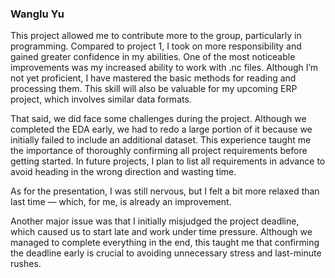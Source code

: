 ### Wanglu Yu
This project allowed me to contribute more to the group, particularly in programming. Compared to project 1, I took on more responsibility and gained greater confidence in my abilities. One of the most noticeable improvements was my increased ability to work with .nc files. Although I’m not yet proficient, I have mastered the basic methods for reading and processing them. This skill will also be valuable for my upcoming ERP project, which involves similar data formats.

That said, we did face some challenges during the project. Although we completed the EDA early, we had to redo a large portion of it because we initially failed to include an additional dataset. This experience taught me the importance of thoroughly confirming all project requirements before getting started. In future projects, I plan to list all requirements in advance to avoid heading in the wrong direction and wasting time.

As for the presentation, I was still nervous, but I felt a bit more relaxed than last time — which, for me, is already an improvement.

Another major issue was that I initially misjudged the project deadline, which caused us to start late and work under time pressure. Although we managed to complete everything in the end, this taught me that confirming the deadline early is crucial to avoiding unnecessary stress and last-minute rushes.
